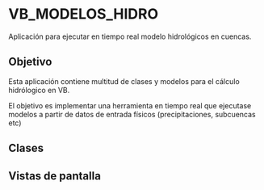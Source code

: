 # VB_MODELOS_HIDRO
Aplicación para ejecutar en tiempo real modelo hidrológicos en cuencas. 

## Objetivo
Esta aplicación contiene multitud de clases y modelos para el cálculo hidrólogico en VB.

El objetivo es implementar una herramienta en tiempo real que ejecutase modelos a partir de datos de entrada físicos (precipitaciones, subcuencas etc)

## Clases

## Vistas de pantalla
